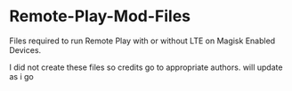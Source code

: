 # Remote-Play-Mod-Files
Files required to run Remote Play with or without LTE on Magisk Enabled Devices.

I did not create these files so credits go to appropriate authors.
will update as i go
